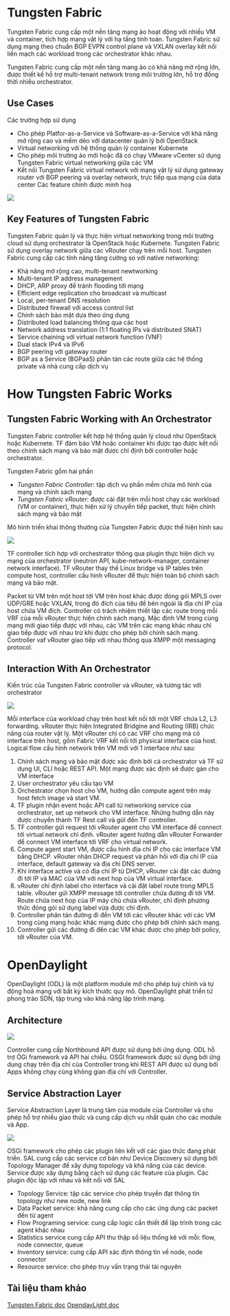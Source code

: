 # Tungsten Fabric 

Tungsten Fabric cung cấp một nền tảng mạng ảo hoạt động với nhiều VM và container, tích hợp mạng vật lý với hạ tầng tính toán. Tungsten Fabric sử dụng mạng theo chuẩn BGP EVPN control plane và VXLAN overlay kết nối liền mạch các workload trong các orchestrator khác nhau. 

Tungsten Fabric cung cấp một nền tảng mang ảo có khả năng mở rộng lớn, được thiết kế hỗ trợ multi-tenant network trong môi trường lớn, hỗ trợ đồng thời nhiều orchestrator.

## Use Cases

Các trường hợp sử dụng
- Cho phép Platfor-as-a-Service và Software-as-a-Service với khả năng mở rộng cao và mềm dẻo với datacenter quản lý bởi OpenStack
- Virtual networking với hệ thống quản lý container Kubernete
- Cho phép môi trường ảo mới hoặc đã có chạy VMware vCenter sử dụng Tungsten Fabric virtual networking giữa các VM
- Kết nối Tungsten Fabric virtual network với mạng vật lý sử dụng gateway router với BGP peering và overlay network, trực tiếp qua mạng của data center
Các feature chính được minh hoạ 

![](images/TFA_feature_set.png)

## Key Features of Tungsten Fabric 

Tungsten Fabric quản lý và thực hiện virtual networking trong môi trường cloud sử dụng orchestrator là  OpenStack hoặc Kubernete. Tungsten Fabric sử dụng overlay network giữa các vRouter chạy trên mỗi host. Tungsten Fabric cung cấp các tính năng tăng cường so với native networking:
- Khả năng mở rộng cao, multi-tenant newtworking
- Multi-tenant IP address management
- DHCP, ARP proxy để tránh flooding tới mạng 
- Efficient edge replication cho broadcast và multicast
- Local, per-tenant DNS resolution
- Distributed firewall với access control list
- Chính sách bảo mật dựa theo ứng dụng
- Distributed load balancing thông qua các host
- Network address translation (1:1 floating IPs và distributed SNAT)
- Service chaining với virtual network function (VNF)
- Dual stack IPv4 và IPv6
- BGP peering với gateway router
- BGP as a Service (BGPaaS) phân tán các route giữa các hệ thống private và nhà cung cấp dịch vụ

# How Tungsten Fabric Works 

## Tungsten Fabric Working with An Orchestrator

Tungsten Fabric controller kết hợp hệ thống quản lý cloud như OpenStack hoặc Kubernete. TF đảm bảo VM hoặc container khi được tạo được kết nối theo chính sách mạng và bảo mật được chỉ định bởi controller hoặc orchestrator.

Tungsten Fabric gồm hai phần
- *Tungsten Fabric Controller*: tập dịch vụ phần mềm chứa mô hình của mạng và chính sách mạng
- *Tungsten Fabric vRouter*: được cài đặt trên mỗi host chạy các workload (VM or container), thực hiện xử lý chuyển tiếp packet, thực hiện chính sách mạng và bảo mật

Mô hình triển khai thông thường của Tungsten Fabric được thể hiện hình sau

![](images/TFA_private_cloud.png)

TF controller tích hợp với orchestrator thông qua plugin thực hiện dịch vụ mạng của orchestrator (neutron API, kube-network-manager, container network interface). TF vRouter thay thế Linux bridge và IP tables trên compute host, controller cấu hình vRouter để thực hiện toàn bộ chính sách mạng và bảo mật.

Packet từ VM trên một host tới VM trên host khác được đóng gói MPLS over UDP/GRE hoặc VXLAN, trong đó đích của tiêu đề bên ngoài là địa chỉ IP của host chứa VM đích. Controller có trách nhiệm thiết lập các route trong mỗi VRF của mỗi vRouter thực hiện chính sách mạng. Mặc định VM trong cùng mạng mới giao tiếp được với nhau, các VM trên các mạng khác nhau chỉ giao tiếp được với nhau trừ khi được cho phép bởi chính sách mạng. Controller vaf vRouter giao tiếp với nhau thông qua XMPP một messaging protocol.

## Interaction With An Orchestrator 

Kiến trúc của Tungsten Fabric controller và vRouter, và tương tác với orchestrator

![](images/TFA_routes.png)

Mỗi interface của workload chạy trên host kết nối tới một VRF chứa L2, L3 forwarding. vRouter thực hiện Integrated Bridgine and Routing (IRB) chức năng của router vật lý. Một vRouter chỉ có các VRF cho mạng mà có interface trên host, gồm Fabric VRF kết nối tới physical interface của host. Logical flow cấu hình network trên VM mới với 1 interface như sau:
1. Chính sách mạng và bảo mật được xác định bởi cả orchestrator và TF sử dụng UI, CLI hoặc REST API. Một mạng được xác định sẽ được gán cho VM interface
2. User orchestrator yêu cầu tạo VM 
3. Orchestrator chọn host cho VM, hướng dẫn compute agent trên máy host fetch image và start VM.
4. TF plugin nhận event hoặc API call từ networking service của orchestrator, set up network cho VM interface. Những hướng dẫn này được chuyển thành TF Rest call và gửi đến TF controller.
5. TF controller gửi request tới vRouter agent cho VM interface để connect tới virtual network chỉ định. vRouter agent hướng dẫn vRouter Forwarder để connect VM interface tới VRF cho virtual network.
6. Compute agent start VM, được cấu hình địa chỉ IP cho các interface VM bằng DHCP. vRouter nhận DHCP request và phản hồi với địa chỉ IP của interface, default gateway và địa chỉ DNS server.
7. Khi interface active và có địa chỉ IP từ DHCP, vRouter cài đặt các đường đi tới IP và MAC của VM với next hop của VM virtual interface.
8. vRouter chỉ định label cho interface và cài đặt label route trong MPLS table. vRouter gửi XMPP message tới controller chứa đường đi tới VM. Route chứa next hop của IP máy chủ chứa  vRouter, chỉ định phương thức đóng gói sử dụng label vừa được chỉ định.
9. Controller phân tán đường đi đến VM tới các vRouter khác với các VM trong cùng mạng hoặc khác mạng được cho phép bởi chính sách mạng.
10. Controller gửi các đường đi đến các VM khác được cho phép bởi policy, tới vRouter của VM. 

# OpenDaylight

OpenDaylight (ODL) là một platform module mở cho phép tuỳ chỉnh và tự động hoá mạng với bất kỳ kích thước quy mô. OpenDaylight phát triển từ phong trào SDN, tập trung vào khả năng lập trình mạng.

## Architecture 

![](images/odl_arch.png)

Controller cung cấp Northbound API được sử dụng bởi ứng dụng. ODL hỗ trợ ÓGi framework và API hai chiều. OSGI framework được sử dụng bởi ứng dụng chạy trên địa chỉ của Controller trong khi REST API được sử dụng bởi Apps không chạy cùng không gian địa chỉ với Controller.

## Service Abstraction Layer

Service Abstraction Layer là trung tâm của module của Controller và cho phép hỗ trợ nhiều giao thức và cung cấp dịch vụ nhất quán cho các module và App.

![](images/service_abstraction_layer.png)

OSGi framework cho phép các plugin liên kết với các giao thức đang phát triển. SAL cung cấp các service cơ bản như Device Discovery sử dụng bởi Topology Manager để xây dựng topology và khả năng của các device. Service được xây dựng bằng cách sử dụng các feature của plugin. Các plugin độc lập với nhau và kết nối với SAL
- Topology Service: tập các service cho phép truyền đạt thông tin topology như new node, new link
- Data Packet service: khả năng cung cấp cho các ứng dụng các packet đến từ agent
- Flow Programing service: cung cấp logic cần thiết để lập trình trong các agent khác nhau
- Statistics service cung cấp API thu thập số liệu thống kê với mỗi: flow, node connector, queue 
- Inventory service: cung cấp API xác định thông tin về node, node connector
- Resource service: cho phép truy vấn trạng thái tài nguyên 

## Tài liệu tham khảo
[Tungsten Fabric doc](https://tungstenfabric.github.io/website/Tungsten-Fabric-Architecture.html)
[OpendayLight doc](https://wiki.opendaylight.org/view/OpenDaylight_Controller:Architectural_Framework) 
